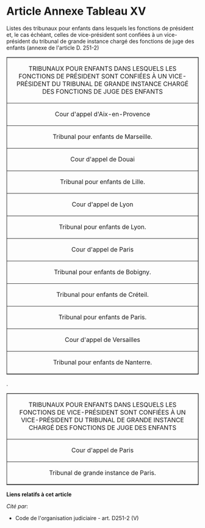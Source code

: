 # Article Annexe Tableau XV

Listes des tribunaux pour enfants dans lesquels les fonctions de président et, le cas échéant, celles de vice-président sont
confiées à un vice-président du tribunal de grande instance chargé des fonctions de juge des enfants (annexe de l'article D.
251-2)

<table border="1" align="center">
  <tbody>
    <tr align="center">
      <td colspan="2">

TRIBUNAUX POUR ENFANTS DANS LESQUELS LES FONCTIONS DE PRÉSIDENT SONT CONFIÉES À UN VICE-PRÉSIDENT DU TRIBUNAL DE GRANDE
INSTANCE CHARGÉ DES FONCTIONS DE JUGE DES ENFANTS

</td>
    </tr>
    <tr align="center">
      <td colspan="2">

Cour d'appel d'Aix-en-Provence

</td>
    </tr>
    <tr align="center">
      <td colspan="2">

Tribunal pour enfants de Marseille.

</td>
    </tr>
    <tr align="center">
      <td colspan="2">

Cour d'appel de Douai

</td>
    </tr>
    <tr align="center">
      <td colspan="2">

Tribunal pour enfants de Lille.

</td>
    </tr>
    <tr align="center">
      <td colspan="2">

Cour d'appel de Lyon

</td>
    </tr>
    <tr align="center">
      <td colspan="2">

Tribunal pour enfants de Lyon.

</td>
    </tr>
    <tr align="center">
      <td colspan="2">

Cour d'appel de Paris

</td>
    </tr>
    <tr align="center">
      <td colspan="2">

Tribunal pour enfants de Bobigny.

</td>
    </tr>
    <tr align="center">
      <td colspan="2">

Tribunal pour enfants de Créteil.

</td>
    </tr>
    <tr align="center">
      <td colspan="2">

Tribunal pour enfants de Paris.

</td>
    </tr>
    <tr align="center">
      <td colspan="2">

Cour d'appel de Versailles

</td>
    </tr>
    <tr align="center">
      <td colspan="2">

Tribunal pour enfants de Nanterre.

</td>
    </tr>
  </tbody>
</table>

.

<table border="1" align="center">
  <tbody>
    <tr align="center">
      <td colspan="2">

TRIBUNAUX POUR ENFANTS DANS LESQUELS LES FONCTIONS DE VICE-PRÉSIDENT SONT CONFIÉES À UN VICE-PRÉSIDENT DU TRIBUNAL DE GRANDE
INSTANCE CHARGÉ DES FONCTIONS DE JUGE DES ENFANTS

</td>
    </tr>
    <tr>
      <td align="center" colspan="2">

Cour d'appel de Paris

</td>
    </tr>
    <tr>
      <td colspan="2" align="center">

Tribunal de grande instance de Paris.

</td>
    </tr>
  </tbody>
</table>

**Liens relatifs à cet article**

_Cité par_:

  - Code de l'organisation judiciaire - art. D251-2 (V)
